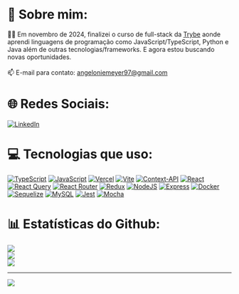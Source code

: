   # 💫 Sobre mim:

:man_student: Em novembro de 2024, finalizei o curso de full-stack da [Trybe](https://www.betrybe.com/) aonde aprendi linguagens de programação como JavaScript/TypeScript, Python e Java além de outras tecnologias/frameworks.
E agora estou buscando novas oportunidades.
<br>
<br>
📫 E-mail para contato: angeloniemeyer97@gmail.com

# 🌐 Redes Sociais:
[![LinkedIn](https://img.shields.io/badge/LinkedIn-%230077B5.svg?style=for-the-badge&logo=linkedin&logoColor=white)](https://www.linkedin.com/in/angeloniemeyer/) 

# 💻 Tecnologias que uso:
[![TypeScript](https://img.shields.io/badge/typescript-%23007ACC.svg?style=for-the-badge&logo=typescript&logoColor=white)](#)
[![JavaScript](https://img.shields.io/badge/javascript-%23323330.svg?style=for-the-badge&logo=javascript&logoColor=%23F7DF1E)](#)
[![Vercel](https://img.shields.io/badge/vercel-%23000000.svg?style=for-the-badge&logo=vercel&logoColor=white)](#)
[![Vite](https://img.shields.io/badge/vite-%23646CFF.svg?style=for-the-badge&logo=vite&logoColor=white)](#)
[![Context-API](https://img.shields.io/badge/Context--Api-000000?style=for-the-badge&logo=react)](#)
[![React](https://img.shields.io/badge/react-%2320232a.svg?style=for-the-badge&logo=react&logoColor=%2361DAFB)](#)
[![React Query](https://img.shields.io/badge/-React%20Query-FF4154?style=for-the-badge&logo=react%20query&logoColor=white)](#)
[![React Router](https://img.shields.io/badge/React_Router-CA4245?style=for-the-badge&logo=react-router&logoColor=white)](#)
[![Redux](https://img.shields.io/badge/redux-%23593d88.svg?style=for-the-badge&logo=redux&logoColor=white)](#)
[![NodeJS](https://img.shields.io/badge/Node.js-%6DA55F?style=for-the-badge&logo=node.js&logoColor=white)](#)
[![Express](https://img.shields.io/badge/Express-%23404d59.svg?style=for-the-badge&logo=express&logoColor=%2361DAFB)](#)
[![Docker](https://img.shields.io/badge/Docker-2496ED?style=for-the-badge&logo=docker&logoColor=fff)](#)
[![Sequelize](https://img.shields.io/badge/Sequelize-52B0E7?style=for-the-badge&logo=Sequelize&logoColor=white)](#)
[![MySQL](https://img.shields.io/badge/MySQL-4479A1?style=for-the-badge&logo=mysql&logoColor=fff)](#)
[![Jest](https://img.shields.io/badge/Jest-C21325?style=for-the-badge&logo=jest&logoColor=fff)](#)
[![Mocha](https://img.shields.io/badge/Mocha-8D6748?style=for-the-badge&logo=mocha&logoColor=fff)](#)

# 📊 Estatísticas do Github:
![](https://github-readme-stats.vercel.app/api?username=angelofonseca&theme=radical&hide_border=false&include_all_commits=false&count_private=false)<br/>
![](https://github-readme-streak-stats.herokuapp.com/?user=angelofonseca&theme=radical&hide_border=false)<br/>
![](https://github-readme-stats.vercel.app/api/top-langs/?username=angelofonseca&theme=radical&hide_border=false&include_all_commits=false&count_private=false&layout=compact)

---
[![](https://visitcount.itsvg.in/api?id=angelofonseca&icon=0&color=0)](https://visitcount.itsvg.in)

<!-- Proudly created with GPRM ( https://gprm.itsvg.in ) -->

